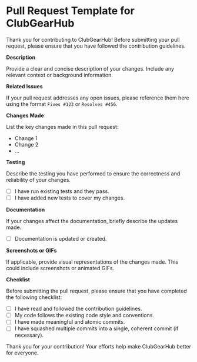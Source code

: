 Pull Request Template for ClubGearHub
=====================================

Thank you for contributing to ClubGearHub! Before submitting your pull request, please ensure that you have followed the contribution guidelines.

**Description**

Provide a clear and concise description of your changes. Include any relevant context or background information.

**Related Issues**

If your pull request addresses any open issues, please reference them here using the format `Fixes #123` or `Resolves #456`.

**Changes Made**

List the key changes made in this pull request:

- Change 1
- Change 2
- ...

**Testing**

Describe the testing you have performed to ensure the correctness and reliability of your changes.

- [ ] I have run existing tests and they pass.
- [ ] I have added new tests to cover my changes.

**Documentation**

If your changes affect the documentation, briefly describe the updates made.

- [ ] Documentation is updated or created.

**Screenshots or GIFs**

If applicable, provide visual representations of the changes made. This could include screenshots or animated GIFs.

**Checklist**

Before submitting the pull request, please ensure that you have completed the following checklist:

- [ ] I have read and followed the contribution guidelines.
- [ ] My code follows the existing code style and conventions.
- [ ] I have made meaningful and atomic commits.
- [ ] I have squashed multiple commits into a single, coherent commit (if necessary).

Thank you for your contribution! Your efforts help make ClubGearHub better for everyone.
